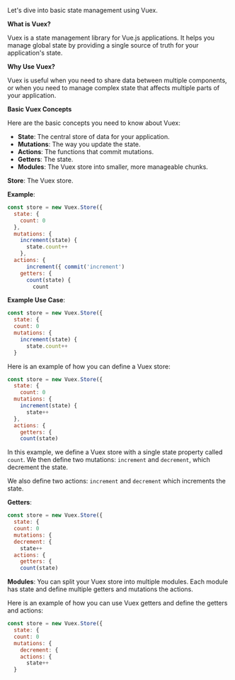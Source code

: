 Let's dive into basic state management using Vuex.

**What is Vuex?**

Vuex is a state management library for Vue.js applications. It helps you manage global state by providing a single source of truth for your application's state.

**Why Use Vuex?**

Vuex is useful when you need to share data between multiple components, or when you need to manage complex state that affects multiple parts of your application.

**Basic Vuex Concepts**

Here are the basic concepts you need to know about Vuex:

* **State**: The central store of data for your application.
* **Mutations**: The way you update the state.
* **Actions**: The functions that commit mutations.
* **Getters**: The state.
* **Modules**: The Vuex store into smaller, more manageable chunks.

**Store**: The Vuex store.

**Example**:
```javascript
const store = new Vuex.Store({
  state: {
    count: 0
  },
  mutations: {
    increment(state) {
      state.count++
    },
  actions: {
      increment({ commit('increment')
    getters: {
      count(state) {
        count
```

**Example Use Case**:
```javascript
const store = new Vuex.Store({
  state: {
  count: 0
  mutations: {
    increment(state) {
      state.count++
  }
```

Here is an example of how you can define a Vuex store:
```javascript
const store = new Vuex.Store({
  state: {
    count: 0
  mutations: {
    increment(state) {
      state++
  },
  actions: {
    getters: {
    count(state)
```

In this example, we define a Vuex store with a single state property called `count`. We then define two mutations: `increment` and `decrement`, which decrement the state.

We also define two actions: `increment` and `decrement` which increments the state.

**Getters**: 
```javascript
const store = new Vuex.Store({
  state: {
  count: 0
  mutations: {
  decrement: {
    state++
  actions: {
    getters: {
    count(state)
```

**Modules**: You can split your Vuex store into multiple modules. Each module has state and define multiple getters and mutations the actions.

Here is an example of how you can use Vuex getters and define the getters and actions:
```javascript
const store = new Vuex.Store({
  state: {
  count: 0
  mutations: {
    decrement: {
    actions: {
      state++
  }
```